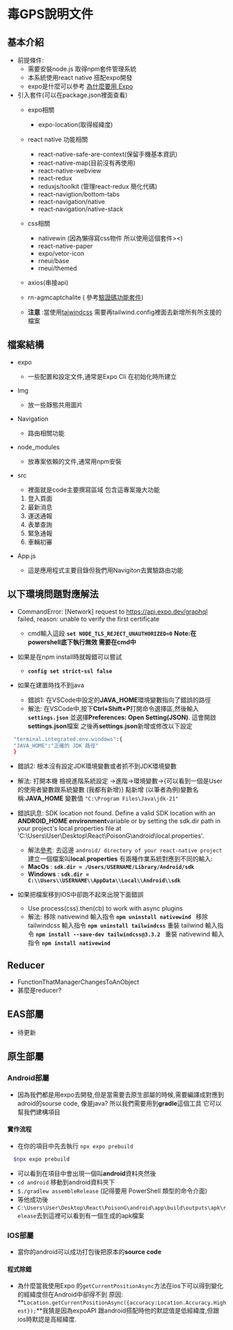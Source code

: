 # 毒GPS說明文件

## 基本介紹

- 前提條件:
  - 需要安裝node.js 取得npm套件管理系統
  - 本系統使用react native 搭配expo開發
  - expo是什麼可以參考 [為什麼要用 Expo](https://ithelp.ithome.com.tw/articles/10190720)
- 引入套件(可以在package.json裡面查看)
  - expo相關

    - expo-location(取得經緯度)

    <!-- - expo-status-bar -->
  - react native 功能相關

    - react-native-safe-are-context(保留手機基本資訊)
    - react-native-map(目前沒有再使用)
    - react-native-webview
    - react-redux
    - reduxjs/toolkit (管理react-redux 簡化代碼)
    - react-navigtion/bottom-tabs
    - react-navigation/native
    - react-navigation/native-stack
  - css相關

    - nativewin (因為懶得寫css物件 所以使用這個套件><)
    - react-native-paper
    - expo/vetor-icon
    - rneui/base
    - rneui/themed
  - axios(串接api)
  - rn-agmcaptchalite ( 參考[驗證碼功能套件](https://www.npmjs.com/package/rn-agmcaptchalite))
  - **注意** :當使用[taiwindcss](https://tailwindcss.com/docs/installation) 需要再tailwind.config裡面去新增所有所支援的檔案

## 檔案結構

- expo

  - 一些配置和設定文件,通常是Expo Cli 在初始化時所建立
- Img

  - 放一些靜態共用圖片
- Navigation

  - 路由相關功能
- node_modules

  - 放專案依賴的文件,通常用npm安裝
- src

  - 裡面就是code主要撰寫區域 包含這專案幾大功能

  1. 登入頁面
  2. 最新消息
  3. 運送通報
  4. 表單查詢
  5. 緊急通報
  6. 車輛初審
- App.js

  - 這是應用程式主要目錄但我們用Navigiton去實驗路由功能

## 以下環境問題對應解法

- CommandError: [Network] request to https://api.expo.dev/graphql failed, reason: unable to verify the first certificate

  - cmd輸入這段 
  **`set NODE_TLS_REJECT_UNAUTHORIZED=0`**
  **Note:在powershell底下執行無效 需要在cmd中**
- 如果是在npm install時就報錯可以嘗試

  - **`config set strict-ssl false`**
- 如果在建置時找不到java

  - 錯誤1: 在VSCode中設定的**JAVA_HOME**環境變數指向了錯誤的路徑
  - 解法: 在VSCode中,按下**Ctrl+Shift+P**打開命令選擇區,然後輸入 **`settings.json`** 並選擇**Preferences: Open Setting(JSON)**. 這會開啟**settings.json**檔案 之後再**settings.json**新增或修改以下設定

```bash
  "terminal.integrated.env.windows":{
  "JAVA_HOME":"正確的 JDK 路徑"
  }
```

- 錯誤2: 根本沒有設定JDK環境變數或者抓不到JDK環境變數
- 解法: 打開本機 檢視進階系統設定 ->進階->環境變數->{可以看到一個是User的使用者變數跟系統變數 (我都有新增)}
  點新增 (以筆者為例)變數名稱:**JAVA_HOME** 變數值 `"C:\Program Files\Java\jdk-21"`
- 錯誤訊息: SDK location not found. Define a valid SDK location with an **ANDROID_HOME environment**variable or by setting the sdk.dir path in your project's local properties file at   'C:\Users\User\Desktop\React\PoisonG\android\local.properties'.

  - 解法[參考](https://stackoverflow.com/questions/32634352/react-native-android-build-failed-sdk-location-not-found): 去這邊 `android/ directory of your react-native project`建立一個檔案叫**local.properties** 有兩種作業系統對應到不同的輸入:
  - **MacOs** : **`sdk.dir = /Users/USERNAME/Library/Android/sdk`**
  - **Windows** : **`sdk.dir = C:\\Users\\USERNAME\\AppData\\Local\\Android\\sdk`**
- 如果把檔案移到IOS中卻跑不起來出現下面錯誤

  - Use process(css).then(cb) to work with async plugins
  - 解法:
    移除 nativewind 輸入指令 **`npm uninstall nativewind `**
    移除 tailwindcss 輸入指令 **`npm uninstall tailwindcss`**
    重裝 tailwind 輸入指令 **`npm install --save-dev tailwindcss@3.3.2 `**
    重裝 nativewind 輸入指令 **`npm install nativewind `**

## Reducer

- FunctionThatManagerChangesToAnObject
- 甚麼是reducer?

## EAS部屬

- 待更新

## 原生部屬

### Android部屬

- 因為我們都是用expo去開發,但是當需要去原生部屬的時候,需要編譯成對應到adroid的sourse code,
  像是java?
  所以我們需要用到**gradle**這個工具 它可以幫我們建構項目

#### 實作流程

- 在你的項目中先去執行 `npx expo prebuild`

```bash
  $npx expo prebuild

```

- 可以看到在項目中會出現一個叫**android**資料夾然後
- `cd android` 移動到android資料夾下
- `$./gradlew assembleRelease` (記得要用 PowerShell 類型的命令介面)
- 等他成功後
- `C:\Users\User\Desktop\React\PoisonG\android\app\build\outputs\apk\release`去到這裡可以看到有一個生成的apk檔案

### IOS部屬

- 當你的android可以成功打包後把原本的**source code**



#### 程式除錯
- 為什麼當我使用Expo 的`getCurrentPositionAsync`方法在ios下可以得到變化的經緯度但在Android中卻得不到 原因:
**`Location.getCurrentPositionAsync({accuracy:Location.Accuracy.Highest});`**我猜是因為expoAPI 跟android搭配時他的默認值是低經緯度,但跟ios時默認是高經緯度.
